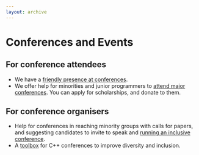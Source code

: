 ```yaml
---
layout: archive
---
```


# Conferences and Events

## For conference attendees

- We have a [friendly presence at conferences](/conferences/attending-conferences).
- We offer help for minorities and junior programmers to [attend major conferences](/conferences/scholarships). You can apply for scholarships, and donate to them.

## For conference organisers

- Help for conferences in reaching minority groups with calls for papers, and suggesting candidates to invite to speak and <a class="page-link" href="/conferences/organising-conferences/">running an inclusive conference</a>.
- A [toolbox](https://github.com/include-cpp/toolboxes) for C++ conferences to improve diversity and inclusion.

